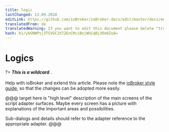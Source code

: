 ```yaml
---
title: logic
lastChanged: 13.09.2018
editLink: https://github.com/ioBroker/ioBroker.docs/edit/master/docs/en/logic/README.md
translatedFrom: de
translatedWarning: If you want to edit this document please delete "translatedFrom" field, elsewise this document will be translated automatically again
hash: Ki/ybGNWPsj3TSVGC2X72EnCMciBojWUiqBj3Oo6Zu8=
---
```

# Logics
?> ***This is a wildcard*** . <br><br> Help with ioBroker and extend this article. Please note the [ioBroker style guide](community/styleguidedoc), so that the changes can be adopted more easily.

@@@ target here is "high level" description of the main screens of the script adapter surfaces. Maybe every screen has a picture with explanations of the important areas and possibilities.

Sub-dialogs and details should refer to the adapter reference to the appropriate adapter.
@@@